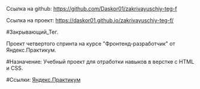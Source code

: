 Ссылка на github: https://github.com/Daskor01/zakrivayuschiy-teg-f

Ссылка на проект: https://daskor01.github.io/zakrivayuschiy-teg-f/

#Закрывающий_Тег.

Проект четвертого спринта на курсе "Фронтенд-разработчик" от Яндекс.Практикум.

#Назначение: Учебный проект для отработки навыков в верстке с HTML и CSS.

#Ссылки: [Яндекс.Практикум](https://practicum.yandex.ru/)